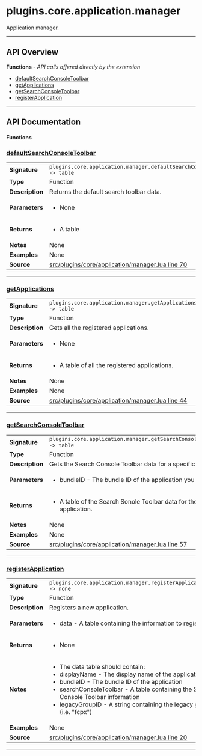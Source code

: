 # plugins.core.application.manager

Application manager.

---

## API Overview
**Functions** - _API calls offered directly by the extension_
 * [defaultSearchConsoleToolbar](#defaultsearchconsoletoolbar)
 * [getApplications](#getapplications)
 * [getSearchConsoleToolbar](#getsearchconsoletoolbar)
 * [registerApplication](#registerapplication)


---

## API Documentation

#### Functions


### [defaultSearchConsoleToolbar](#defaultsearchconsoletoolbar)

|                                             |                                                                                     |
| --------------------------------------------|-------------------------------------------------------------------------------------|
| **Signature**                               | `plugins.core.application.manager.defaultSearchConsoleToolbar() -> table`                                                                    |
| **Type**                                    | Function                                                                     |
| **Description**                             | Returns the default search toolbar data.                                                                     |
| **Parameters**                              | <ul><li>None</li></ul> |
| **Returns**                                 | <ul><li>A table</li></ul>          |
| **Notes**                                   | None |
| **Examples**                                | None |
| **Source**                                  | [src/plugins/core/application/manager.lua line 70](https://github.com/CommandPost/CommandPost/blob/develop/src/plugins/core/application/manager.lua#L70) |

---


### [getApplications](#getapplications)

|                                             |                                                                                     |
| --------------------------------------------|-------------------------------------------------------------------------------------|
| **Signature**                               | `plugins.core.application.manager.getApplications() -> table`                                                                    |
| **Type**                                    | Function                                                                     |
| **Description**                             | Gets all the registered applications.                                                                     |
| **Parameters**                              | <ul><li>None</li></ul> |
| **Returns**                                 | <ul><li>A table of all the registered applications.</li></ul>          |
| **Notes**                                   | None |
| **Examples**                                | None |
| **Source**                                  | [src/plugins/core/application/manager.lua line 44](https://github.com/CommandPost/CommandPost/blob/develop/src/plugins/core/application/manager.lua#L44) |

---


### [getSearchConsoleToolbar](#getsearchconsoletoolbar)

|                                             |                                                                                     |
| --------------------------------------------|-------------------------------------------------------------------------------------|
| **Signature**                               | `plugins.core.application.manager.getSearchConsoleToolbar(bundleID) -> table`                                                                    |
| **Type**                                    | Function                                                                     |
| **Description**                             | Gets the Search Console Toolbar data for a specific bundle ID.                                                                     |
| **Parameters**                              | <ul><li>bundleID - The bundle ID of the application you want to get.</li></ul> |
| **Returns**                                 | <ul><li>A table of the Search Sonole Toolbar data for the specified application.</li></ul>          |
| **Notes**                                   | None |
| **Examples**                                | None |
| **Source**                                  | [src/plugins/core/application/manager.lua line 57](https://github.com/CommandPost/CommandPost/blob/develop/src/plugins/core/application/manager.lua#L57) |

---


### [registerApplication](#registerapplication)

|                                             |                                                                                     |
| --------------------------------------------|-------------------------------------------------------------------------------------|
| **Signature**                               | `plugins.core.application.manager.registerApplication(data) -> none`                                                                    |
| **Type**                                    | Function                                                                     |
| **Description**                             | Registers a new application.                                                                     |
| **Parameters**                              | <ul><li>data - A table containing the information to register.</li></ul> |
| **Returns**                                 | <ul><li>None</li></ul>          |
| **Notes**                                   | <ul><li>The data table should contain:</li><li> displayName - The display name of the application</li><li> bundleID - The bundle ID of the application</li><li> searchConsoleToolbar - A table containing the Search Console Toolbar information</li><li> legacyGroupID - A string containing the legacy group ID (i.e. "fcpx")</li></ul> |
| **Examples**                                | None |
| **Source**                                  | [src/plugins/core/application/manager.lua line 20](https://github.com/CommandPost/CommandPost/blob/develop/src/plugins/core/application/manager.lua#L20) |

---


